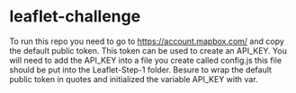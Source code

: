 # leaflet-challenge

To run this repo you need to go to https://account.mapbox.com/ and copy the default public token. This token can be used to create an API_KEY. You will need to add the API_KEY into a file you create called config.js this file should be put into the Leaflet-Step-1 folder. Besure to wrap the default public token in quotes and initialized the variable API_KEY with var.
